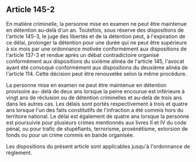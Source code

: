 Article 145-2
----
En matière criminelle, la personne mise en examen ne peut être maintenue en
détention au-delà d'un an. Toutefois, sous réserve des dispositions de l'article
145-3, le juge des libertés et de la détention peut, à l'expiration de ce délai,
prolonger la détention pour une durée qui ne peut être supérieure à six mois par
une ordonnance motivée conformément aux dispositions de l'article 137-3 et
rendue après un débat contradictoire organisé conformément aux dispositions du
sixième alinéa de l'article 145, l'avocat ayant été convoqué conformément aux
dispositions du deuxième alinéa de l'article 114. Cette décision peut être
renouvelée selon la même procédure.

La personne mise en examen ne peut être maintenue en détention provisoire au-
delà de deux ans lorsque la peine encourue est inférieure à vingt ans de
réclusion ou de détention criminelles et au-delà de trois ans dans les autres
cas. Les délais sont portés respectivement à trois et quatre ans lorsque l'un
des faits constitutifs de l'infraction a été commis hors du territoire national.
Le délai est également de quatre ans lorsque la personne est poursuivie pour
plusieurs crimes mentionnés aux livres II et IV du code pénal, ou pour trafic de
stupéfiants, terrorisme, proxénétisme, extorsion de fonds ou pour un crime
commis en bande organisée.

Les dispositions du présent article sont applicables jusqu'à l'ordonnance de
règlement.
